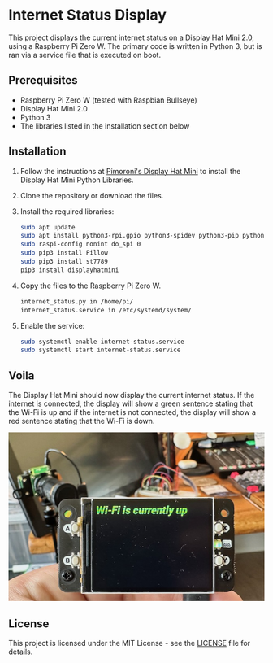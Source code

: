# Internet Status Display

This project displays the current internet status on a Display Hat Mini 2.0, using a Raspberry Pi Zero W. The primary code is written in Python 3, but is ran via a service file that is executed on boot.

## Prerequisites

- Raspberry Pi Zero W (tested with Raspbian Bullseye)
- Display Hat Mini 2.0
- Python 3
- The libraries listed in the installation section below

## Installation

1. Follow the instructions at [Pimoroni's Display Hat Mini](https://github.com/pimoroni/displayhatmini-python) to install the Display Hat Mini Python Libraries.
2. Clone the repository or download the files.
3. Install the required libraries:

    ```bash
    sudo apt update
    sudo apt install python3-rpi.gpio python3-spidev python3-pip python3-pil python3-numpy
    sudo raspi-config nonint do_spi 0
    sudo pip3 install Pillow
    sudo pip3 install st7789
    pip3 install displayhatmini
    ```

4. Copy the files to the Raspberry Pi Zero W.

    ```bash
    internet_status.py in /home/pi/
    internet_status.service in /etc/systemd/system/
    ```

5. Enable the service:

    ```bash
   sudo systemctl enable internet-status.service
   sudo systemctl start internet-status.service
    ```

## Voila

The Display Hat Mini should now display the current internet status. If the internet is connected, the display will show a green sentence stating that the Wi-Fi is up and if the internet is not connected, the display will show a red sentence stating that the Wi-Fi is down.

<p align="center">
  <img src="https://github.com/veteranbv/raspi_zero_w_internet_service_service/blob/46ae5225b7b44de5194becf87704e6d44908cae8/WiFi-is-Up_lowres.jpeg">
</p>

## License

This project is licensed under the MIT License - see the [LICENSE](LICENSE) file for details.
